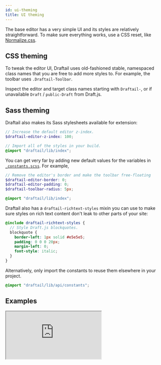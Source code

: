 ```yaml
---
id: ui-theming
title: UI theming
---
```


The base editor has a very simple UI and its styles are relatively straightforward. To make sure everything works, use a CSS reset, like [Normalize.css](https://necolas.github.io/normalize.css/).

## CSS theming

To tweak the editor UI, Draftail uses old-fashioned stable, namespaced class names that you are free to add more styles to. For example, the toolbar uses `.Draftail-Toolbar`.

Inspect the editor and target class names starting with `Draftail-`, or if unavailable `Draft` / `public-Draft` from Draft.js.

## Sass theming

Draftail also makes its Sass stylesheets available for extension:

```scss
// Increase the default editor z-index.
$draftail-editor-z-index: 100;

// Import all of the styles in your build.
@import "draftail/lib/index";
```

You can get very far by adding new default values for the variables in [`_constants.scss`](https://github.com/springload/draftail/blob/master/lib/api/_constants.scss). For example,

```scss
// Remove the editor's border and make the toolbar free-floating
$draftail-editor-border: 0;
$draftail-editor-padding: 0;
$draftail-toolbar-radius: 5px;

@import "draftail/lib/index";
```

Draftail also has a `draftail-richtext-styles` mixin you can use to make sure styles on rich text content don't leak to other parts of your site:

```scss
@include draftail-richtext-styles {
  // Style Draft.js blockquotes.
  blockquote {
    border-left: 1px solid #e5e5e5;
    padding: 0 0 0 20px;
    margin-left: 0;
    font-style: italic;
  }
}
```

Alternatively, only import the constants to reuse them elsewhere in your project.

```scss
@import "draftail/lib/api/constants";
```

## Examples

<iframe src="https://demo.draftail.org/storybook/iframe.html?selectedKind=Docs&selectedStory=UI%20theming" class="iframe iframe--docs-200"></iframe>
